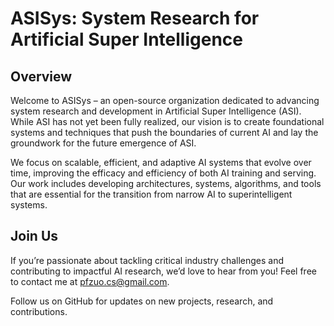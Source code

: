 # ASISys: System Research for Artificial Super Intelligence
## Overview
Welcome to ASISys – an open-source organization dedicated to advancing system research and development in Artificial Super Intelligence (ASI). While ASI has not yet been fully realized, our vision is to create foundational systems and techniques that push the boundaries of current AI and lay the groundwork for the future emergence of ASI.

We focus on scalable, efficient, and adaptive AI systems that evolve over time, improving the efficacy and efficiency of both AI training and serving. Our work includes developing architectures, systems, algorithms, and tools that are essential for the transition from narrow AI to superintelligent systems.

## Join Us
If you’re passionate about tackling critical industry challenges and contributing to impactful AI research, we’d love to hear from you! Feel free to contact me at pfzuo.cs@gmail.com.

Follow us on GitHub for updates on new projects, research, and contributions.
